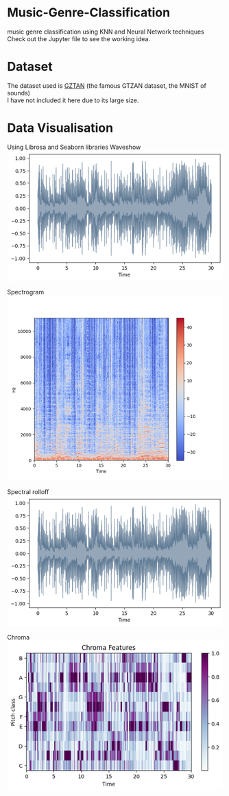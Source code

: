 # Music-Genre-Classification
music genre classification using KNN and Neural Network techniques
Check out the Jupyter file to see the working idea.

# Dataset
The dataset used is [GZTAN](https://www.kaggle.com/datasets/andradaolteanu/gtzan-dataset-music-genre-classification) (the famous GTZAN dataset, the MNIST of sounds)  
I have not included it here due to its large size.  

# Data Visualisation
Using Librosa and Seaborn libraries
Waveshow  
![waveform-plot](Images/waveshow.png)

Spectrogram  
![waveform-plot](Images/spectrogram.png)  

Spectral rolloff  
![waveform-plot](Images/waveshow.png)  

Chroma  
![waveform-plot](Images/chroma.png)








